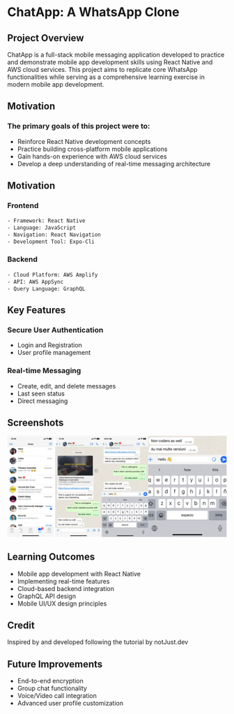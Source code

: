 # ChatApp: A WhatsApp Clone

## Project Overview

ChatApp is a full-stack mobile messaging application developed to practice and demonstrate mobile app development skills using React Native and AWS cloud services. This project aims to replicate core WhatsApp functionalities while serving as a comprehensive learning exercise in modern mobile app development.

## Motivation

### The primary goals of this project were to:

- Reinforce React Native development concepts
- Practice building cross-platform mobile applications
- Gain hands-on experience with AWS cloud services
- Develop a deep understanding of real-time messaging architecture

## Motivation

### Frontend

    - Framework: React Native
    - Language: JavaScript
    - Navigation: React Navigation
    - Development Tool: Expo-Cli

### Backend

    - Cloud Platform: AWS Amplify
    - API: AWS AppSync
    - Query Language: GraphQL

## Key Features

### Secure User Authentication

- Login and Registration
- User profile management

### Real-time Messaging

- Create, edit, and delete messages
- Last seen status
- Direct messaging

## Screenshots

<img src="./assets/images/chatPhotos.png">

## Learning Outcomes

- Mobile app development with React Native
- Implementing real-time features
- Cloud-based backend integration
- GraphQL API design
- Mobile UI/UX design principles

## Credit

Inspired by and developed following the tutorial by notJust.dev

## Future Improvements

- End-to-end encryption
- Group chat functionality
- Voice/Video call integration
- Advanced user profile customization
